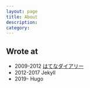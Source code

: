 ```yaml
---
layout: page
title: About
description: 
category: 
---
```


## Wrote at

- 2009-2012 [はてなダイアリー](http://d.hatena.ne.jp/kk_Ataka/)
- 2012-2017 Jekyll
- 2019- Hugo
